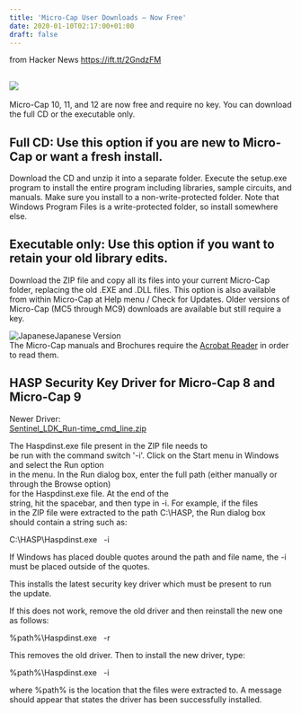 ```yaml
---
title: 'Micro-Cap User Downloads – Now Free'
date: 2020-01-10T02:17:00+01:00
draft: false
---
```


  
  
from Hacker News https://ift.tt/2GndzFM

![](http://www.spectrum-soft.com/headers/usersection.gif)
---------------------------------------------------------

Micro-Cap 10, 11, and 12 are now free and require no key. You can download the full CD or the executable only.  
  

Full CD: Use this option if you are new to Micro-Cap or want a fresh install.
-----------------------------------------------------------------------------

  
Download the CD and unzip it into a separate folder. Execute the setup.exe program to install the entire program including libraries, sample circuits, and manuals. Make sure you install to a non-write-protected folder. Note that Windows Program Files is a write-protected folder, so install somewhere else.  
  

Executable only: Use this option if you want to retain your old library edits.
------------------------------------------------------------------------------

  
Download the ZIP file and copy all its files into your current Micro-Cap folder, replacing the old .EXE and .DLL files. This option is also available from within Micro-Cap at Help menu / Check for Updates. Older versions of Micro-Cap (MC5 through MC9) downloads are available but still require a key.  
  

![Japanese](http://www.spectrum-soft.com/download/FlagOfJapan.gif)Japanese Version  
The Micro-Cap manuals and Brochures require the [Acrobat Reader](http://www.adobe.com/prodindex/acrobat/readstep.html) in order to read them.

  
  

HASP Security Key Driver for Micro-Cap 8 and Micro-Cap 9
--------------------------------------------------------

Newer Driver:  
[Sentinel\_LDK\_Run-time\_cmd\_line.zip](https://supportportal.gemalto.com/csm?id=kb_article_view&sysparm_article=KB0018319)

The Haspdinst.exe file present in the ZIP file needs to  
be run with the command switch '-i'. Click on the Start menu in Windows and select the Run option  
in the menu. In the Run dialog box, enter the full path (either manually or through the Browse option)  
for the Haspdinst.exe file. At the end of the  
string, hit the spacebar, and then type in -i. For example, if the files  
in the ZIP file were extracted to the path C:\\HASP, the Run dialog box should contain a string such as:  
  
C:\\HASP\\Haspdinst.exe   -i  
  
If Windows has placed double quotes around the path and file name, the -i must be placed outside of the quotes.  
  
This installs the latest security key driver which must be present to run  
the update.  
  
If this does not work, remove the old driver and then reinstall the new one as follows:  
  
%path%\\Haspdinst.exe   -r  
  
This removes the old driver. Then to install the new driver, type:  
  
%path%\\Haspdinst.exe   -i  
  
where %path% is the location that the files were extracted to. A message should appear that states the driver has been successfully installed.